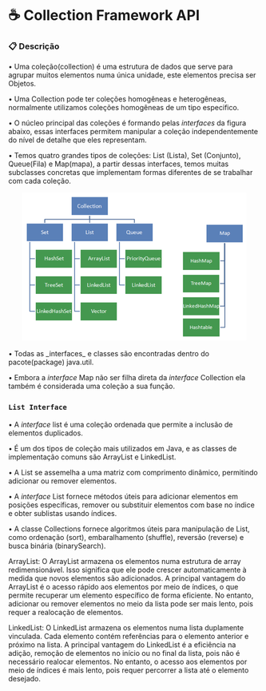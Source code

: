 # ☕ Collection Framework API
### 📋 Descrição
• Uma coleção(collection) é uma estrutura de dados que serve para agrupar muitos elementos numa única unidade, este elementos precisa ser Objetos.

• Uma Collection pode ter coleções homogêneas e heterogêneas, normalmente utilizamos coleções homogêneas de um tipo especifico.

• O núcleo principal das coleções é formando pelas _interfaces_ da figura abaixo, essas interfaces permitem manipular a coleção independentemente do nível de detalhe que eles representam.

• Temos quatro grandes tipos de coleções: List (Lista), Set (Conjunto), Queue(Fila) e Map(mapa), a partir dessas interfaces, temos muitas subclasses concretas que implementam formas diferentes de se trabalhar com cada coleção.


<p align="center">
    <img src="Image/Collections-uml.png" alt="Diagrama de CLasses">
</p>
• Todas as _interfaces_ e classes são encontradas dentro do pacote(package) java.util.

• Embora a _interface_ Map não ser filha direta da _interface_ Collection ela também é considerada uma coleção a sua função.
### `List Interface`
• A _interface_ list é uma coleção ordenada que permite a inclusão de elementos duplicados.

• É um dos tipos de coleção mais utilizados em Java, e as classes de implementação comuns são ArrayList e LinkedList.

• A List se assemelha a uma matriz com comprimento dinâmico, permitindo adicionar ou remover elementos.

• A _interface_ List fornece métodos úteis para adicionar elementos em posições específicas, remover ou substituir elementos com base no índice e obter sublistas usando índices.

• A classe Collections fornece algoritmos úteis para manipulação de List, como ordenação (sort), embaralhamento (shuffle), reversão (reverse) e busca binária (binarySearch).

ArrayList: O ArrayList armazena os elementos numa estrutura de array redimensionável. Isso significa que ele pode crescer automaticamente à medida que novos elementos são adicionados. A principal vantagem do ArrayList é o acesso rápido aos elementos por meio de índices, o que permite recuperar um elemento específico de forma eficiente. No entanto, adicionar ou remover elementos no meio da lista pode ser mais lento, pois requer a realocação de elementos.

LinkedList: O LinkedList armazena os elementos numa lista duplamente vinculada. Cada elemento contém referências para o elemento anterior e próximo na lista. A principal vantagem do LinkedList é a eficiência na adição, remoção de elementos no início ou no final da lista, pois não é necessário realocar elementos. No entanto, o acesso aos elementos por meio de índices é mais lento, pois requer percorrer a lista até o elemento desejado. 

